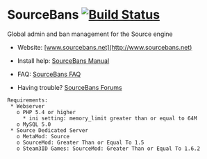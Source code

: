 ﻿SourceBans [![Build Status](https://travis-ci.org/Sarabveer/SourceBans.svg)](https://travis-ci.org/Sarabveer/SourceBans)
============

Global admin and ban management for the Source engine


- Website: [www.sourcebans.net](http://www.sourcebans.net)

- Install help: [SourceBans Manual](http://www.sourcebans.net/manual)

- FAQ: [SourceBans FAQ](https://sarabveer.github.io/SourceBans/faq/)

- Having trouble? [SourceBans Forums](https://forums.alliedmods.net/forumdisplay.php?f=152)

```
Requirements:
 * Webserver
   o PHP 5.4 or higher
     * ini setting: memory_limit greater than or equal to 64M
   o MySQL 5.0
 * Source Dedicated Server
   o MetaMod: Source
   o SourceMod: Greater Than or Equal To 1.5
   o Steam3ID Games: SourceMod: Greater Than or Equal To 1.6.2
```

